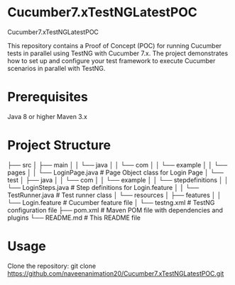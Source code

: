 # Cucumber7.xTestNGLatestPOC
Cucumber7.xTestNGLatestPOC

This repository contains a Proof of Concept (POC) for running Cucumber tests in parallel using TestNG with Cucumber 7.x. The project demonstrates how to set up and configure your test framework to execute Cucumber scenarios in parallel with TestNG.

# Prerequisites
Java 8 or higher
Maven 3.x

# Project Structure

├── src
│   ├── main
│   │   └── java
│   │       └── com
│   │           └── example
│   │               └── pages
│   │                   └── LoginPage.java      # Page Object class for Login Page
│   └── test
│       ├── java
│       │   └── com
│       │       └── example
│       │           └── stepdefinitions
│       │               └── LoginSteps.java     # Step definitions for Login.feature
│       │           └── TestRunner.java         # Test runner class
│       └── resources
│           ├── features
│           │   └── Login.feature              # Cucumber feature file
│           └── testng.xml                     # TestNG configuration file
├── pom.xml                                     # Maven POM file with dependencies and plugins
└── README.md                                   # This README file


# Usage
Clone the repository:
git clone https://github.com/naveenanimation20/Cucumber7.xTestNGLatestPOC.git
